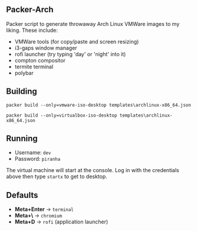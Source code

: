 ## Packer-Arch

Packer script to generate throwaway Arch Linux VMWare images to my liking. These include:
  * VMWare tools (for copy/paste and screen resizing)
  * i3-gaps window manager
  * rofi launcher (try typing 'day' or 'night' into it)
  * compton compositor
  * termite terminal
  * polybar

## Building
```
packer build --only=vmware-iso-desktop templates\archlinux-x86_64.json

packer build --only=virtualbox-iso-desktop templates\archlinux-x86_64.json
```

## Running
* Username: `dev`
* Password: `piranha`

The virtual machine will start at the console. Log in with the credentials above then type `startx` to get to desktop.

## Defaults

* **Meta+Enter** -> `terminal`
* **Meta+\\** -> `chromium`
* **Meta+D** -> `rofi` (application launcher)
